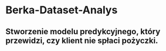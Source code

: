 # Berka-Dataset-Analys
## Stworzenie modelu predykcyjnego, który przewidzi, czy klient nie spłaci pożyczki.
